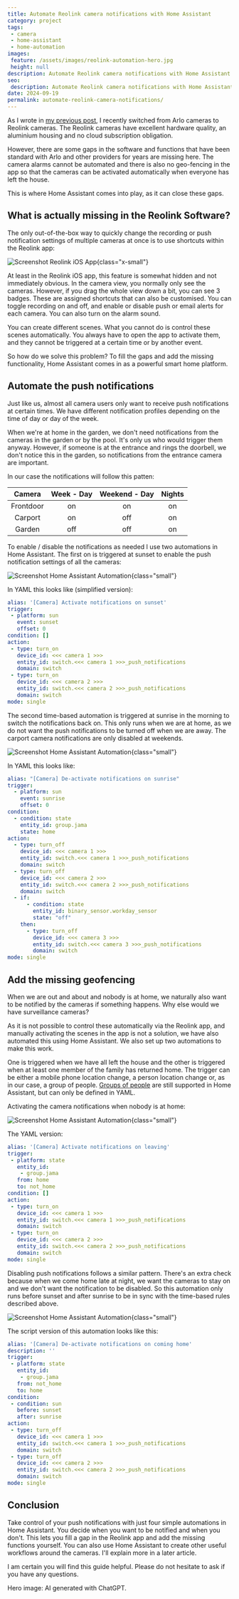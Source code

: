 ```yaml
---
title: Automate Reolink camera notifications with Home Assistant
category: project
tags:
 - camera
 - home-assistant
 - home-automation
images:
 feature: /assets/images/reolink-automation-hero.jpg
 height: null
description: Automate Reolink camera notifications with Home Assistant to overcome app limitations such as geo-fencing and scheduling. Create custom notifications based on location, time or other conditions by configuring simple YAML scripts, increasing the flexibility and intelligence of your home security system.
seo:
 description: Automate Reolink camera notifications with Home Assistant to overcome app limitations such as geo-fencing and scheduling.
date: 2024-09-19
permalink: automate-reolink-camera-notifications/
---
```


As I wrote in [my previous post](/reolink-cameras-in-home-assistant/), I recently switched from Arlo cameras to Reolink cameras. The Reolink cameras have excellent hardware quality, an aluminium housing and no cloud subscription obligation.

However, there are some gaps in the software and functions that have been standard with Arlo and other providers for years are missing here. The camera alarms cannot be automated and there is also no geo-fencing in the app so that the cameras can be activated automatically when everyone has left the house.

This is where Home Assistant comes into play, as it can close these gaps.

## What is actually missing in the Reolink Software?

The only out-of-the-box way to quickly change the recording or push notification settings of multiple cameras at once is to use shortcuts within the Reolink app:

![Screenshot Reolink iOS App](/assets/images/reolink-app.png 'Scenes in the Reolink iOS App'){class="x-small"}

At least in the Reolink iOS app, this feature is somewhat hidden and not immediately obvious. In the camera view, you normally only see the cameras. However, if you drag the whole view down a bit, you can see 3 badges. These are assigned shortcuts that can also be customised. You can toggle recording on and off, and enable or disable push or email alerts for each camera. You can also turn on the alarm sound.

You can create different scenes. What you cannot do is control these scenes automatically. You always have to open the app to activate them, and they cannot be triggered at a certain time or by another event.

So how do we solve this problem? To fill the gaps and add the missing functionality, Home Assistant comes in as a powerful smart home platform.

## Automate the push notifications

Just like us, almost all camera users only want to receive push notifications at certain times. We have different notification profiles depending on the time of day or day of the week.

When we're at home in the garden, we don't need notifications from the cameras in the garden or by the pool. It's only us who would trigger them anyway. However, if someone is at the entrance and rings the doorbell, we don't notice this in the garden, so notifications from the entrance camera are important.

In our case the notifications will follow this patten:

|  Camera   | Week - Day | Weekend - Day | Nights |
| :-------: | :--------: | :-----------: | :----: |
| Frontdoor |     on     |      on       |   on   |
|  Carport  |     on     |      off      |   on   |
|  Garden   |    off     |      off      |   on   |

To enable / disable the notifications as needed I use two automations in Home Assistant. The first on is triggered at sunset to enable the push notification settings of all the cameras:

![Screenshot Home Assistant Automation](/assets/images/ha-activate-reolink-notifications-sunset.png){class="small"}

In YAML this looks like (simplified version):

```yaml
alias: '[Camera] Activate notifications on sunset'
trigger:
 - platform: sun
   event: sunset
   offset: 0
condition: []
action:
 - type: turn_on
   device_id: <<< camera 1 >>>
   entity_id: switch.<<< camera 1 >>>_push_notifications
   domain: switch
 - type: turn_on
   device_id: <<< camera 2 >>>
   entity_id: switch.<<< camera 2 >>>_push_notifications
   domain: switch
mode: single
```

The second time-based automation is triggered at sunrise in the morning to switch the notifications back on. This only runs when we are at home, as we do not want the push notifications to be turned off when we are away. The carport camera notifications are only disabled at weekends.

![Screenshot Home Assistant Automation](/assets/images/ha-de-activate-reolink-notifications-sunrise.png){class="small"}

In YAML this looks like:

```yaml
alias: "[Camera] De-activate notifications on sunrise"
trigger:
  - platform: sun
    event: sunrise
    offset: 0
condition:
  - condition: state
    entity_id: group.jama
    state: home
action:
  - type: turn_off
    device_id: <<< camera 1 >>>
    entity_id: switch.<<< camera 1 >>>_push_notifications
    domain: switch
  - type: turn_off
    device_id: <<< camera 2 >>>
    entity_id: switch.<<< camera 2 >>>_push_notifications
    domain: switch
  - if:
      - condition: state
        entity_id: binary_sensor.workday_sensor
        state: "off"
    then:
      - type: turn_off
	    device_id: <<< camera 3 >>>
	    entity_id: switch.<<< camera 3 >>>_push_notifications
        domain: switch
mode: single
```

## Add the missing geofencing

When we are out and about and nobody is at home, we naturally also want to be notified by the cameras if something happens. Why else would we have surveillance cameras?

As it is not possible to control these automatically via the Reolink app, and manually activating the scenes in the app is not a solution, we have also automated this using Home Assistant. We also set up two automations to make this work.

One is triggered when we have all left the house and the other is triggered when at least one member of the family has returned home. The trigger can be either a mobile phone location change, a person location change or, as in our case, a group of people. [Groups of people](https://www.home-assistant.io/integrations/group/#old-style-groups) are still supported in Home Assistant, but can only be defined in YAML.

Activating the camera notifications when nobody is at home:

![Screenshot Home Assistant Automation](/assets/images/ha-activate-reolink-notifications-geofence.png){class="small"}

The YAML version:

```yaml
alias: '[Camera] Activate notifications on leaving'
trigger:
 - platform: state
   entity_id:
    - group.jama
   from: home
   to: not_home
condition: []
action:
 - type: turn_on
   device_id: <<< camera 1 >>>
   entity_id: switch.<<< camera 1 >>>_push_notifications
   domain: switch
 - type: turn_on
   device_id: <<< camera 2 >>>
   entity_id: switch.<<< camera 2 >>>_push_notifications
   domain: switch
mode: single
```

Disabling push notifications follows a similar pattern. There's an extra check because when we come home late at night, we want the cameras to stay on and we don't want the notification to be disabled. So this automation only runs before sunset and after sunrise to be in sync with the time-based rules described above.

![Screenshot Home Assistant Automation](/assets/images/ha-de-activate-reolink-notifications-geofence.png){class="small"}

The script version of this automation looks like this:

```yaml
alias: '[Camera] De-activate notifications on coming home'
description: ''
trigger:
 - platform: state
   entity_id:
    - group.jama
   from: not_home
   to: home
condition:
 - condition: sun
   before: sunset
   after: sunrise
action:
 - type: turn_off
   device_id: <<< camera 1 >>>
   entity_id: switch.<<< camera 1 >>>_push_notifications
   domain: switch
 - type: turn_off
   device_id: <<< camera 2 >>>
   entity_id: switch.<<< camera 2 >>>_push_notifications
   domain: switch
mode: single
```

## Conclusion

Take control of your push notifications with just four simple automations in Home Assistant. You decide when you want to be notified and when you don't.
This lets you fill a gap in the Reolink app and add the missing functions yourself.
You can also use Home Assistant to create other useful workflows around the cameras. I'll explain more in a later article.

I am certain you will find this guide helpful. Please do not hesitate to ask if you have any questions.

Hero image: AI generated with ChatGPT.
